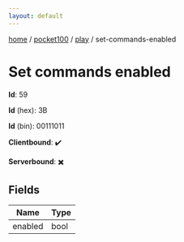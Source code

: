 ```yaml
---
layout: default
---
```


[home](/)  /  [pocket100](/protocol/pocket100)  /  [play](/protocol/pocket100/play)  /  set-commands-enabled

# Set commands enabled

**Id**: 59

**Id** (hex): 3B

**Id** (bin): 00111011

**Clientbound**: ✔️

**Serverbound**: ✖️

## Fields

Name | Type
---|---
enabled | bool

